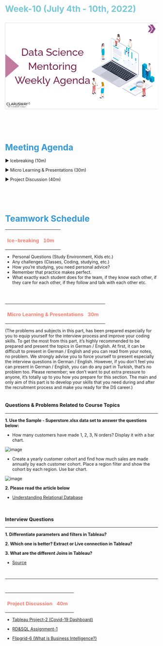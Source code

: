 <h1><strong><span style="color: #77C8D5;">Week-10 (July 4th - 10th, 2022)</strong></span>

![logo](ds_agenda_logo.png)

<br>


<h1><strong><span style="color: #3498DB;">Meeting Agenda</strong></h1></span>

<span class="c16 c30">▶ </span><span
class="c42 c82">Icebreaking (10m)</span><span class="c16 c23"> </span>

<span class="c16 c30">▶ </span><span
class="c42 c82">Micro Learning & Presentations (30m)</span><span class="c46 c42 c48"> </span>


<span class="c30">▶ </span><span class="c46 c48 c42">Project Discussion (40m)</span>

<br>
<br>
<br>

<div style="page-break-after: always;"></div>

<h1><strong><span style="color: #3498DB;">Teamwork Schedule</strong></h1></span>

<table style= "width:100%;">
                <tr>
                <td style="color: #FA8072; text-align:left "><h3><strong><p>Ice-breaking</td>
                <td style="color: #FA8072; text-align:right;"><h3><strong><p>10m</p><td>                </tr>
</table>

- Personal Questions (Study Environment, Kids etc.) 
- Any challenges (Classes, Coding, studying, etc.) 
- How you’re studying, you need personal advice? 
- Remember that practice makes perfect. 
- What exactly each student does for the team, if they know each other, if they care for each other, if they follow and talk with each other etc. 

<br>
<br>

<table style= "width:100%;">
                <tr>
                <td style="color: #FA8072; text-align:left "><h3><strong><p>Micro Learning & Presentations</td>
                <td style="color: #FA8072; text-align:right;"><h3><strong><p>30m</p><td>                </tr>
</table>
(The problems and subjects in this part, has been prepared especially for you to equip yourself for the interview process and improve your coding skills.
To get the most from this part, it’s highly recommended to be prepared and present the topics in German / English.
At first, it can be difficult to present in German / English and you can read from your notes, no problem.
We strongly advise you to force yourself to present especially the interview questions in German / English.
However, if you don’t feel you can present in German / English, you can do any part in Turkish, that’s no problem too.
Please remember; we don’t want to put extra pressure to anyone, it’s totally up to you how you prepare for this section.
The main and only aim of this part is to develop your skills that you need during and after the recruitment process and make you ready for the DS career.)
<br><br>

<h3><strong>Questions & Problems Related to Course Topics</strong></h4>
<hr>

**1. Use the Sample - Superstore.xlsx data set to answer the questions below:**

- How many customers have made 1, 2, 3, N orders? Display it with a bar chart.
                  
![image](https://user-images.githubusercontent.com/81585635/177033109-0c644238-2041-4664-bf0a-454a24ce78f4.png)
                  
- Create a yearly customer cohort and find how much sales are made annually by each customer cohort. Place a region filter and show the cohort by each region. Use bar chart.
                  
![image](https://user-images.githubusercontent.com/81585635/177033085-253adbca-7a6a-48a8-93a3-c0dcc615310b.png)

**2. Please read the article below**

- [Understanding Relational Database](https://kueilaramos.medium.com/understanding-relational-database-part-1-4a56c29f9b09)

 
<br>
<h3><strong>Interview Questions</strong></h4>
<hr>

**1. Differentiate parameters and filters in Tableau?**

**2. Which one is better? Extract or Live connection in Tableau?**

**3. What are the different Joins in Tableau?**

- [Source](https://mindmajix.com/tableau-interview-questions#joins)



<br>

<hr>

<br>
<table style= "width:100%;">
                <tr>
                <td style="color: #FA8072; text-align:left "><h3><strong><p>Project Discussion</td>
                <td style="color: #FA8072; text-align:right;"><h3><strong><p>40m</p><td>                </tr>
                
</table>



                
- [Tableau Project-2 (Covid-19 Dashboard)](https://lms.clarusway.com/course/view.php?id=42) <br> 
                  
- [RD&SQL Assignment-1](https://lms.clarusway.com/course/view.php?id=42) <br> 
                  
- [Flipgrid-6 (What is Business Intelligence?)](https://flipgrid.com/900a6b55) <br>


